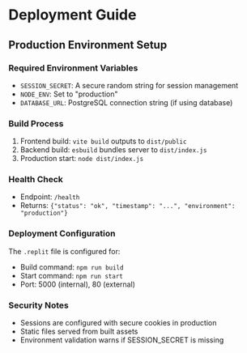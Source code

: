 # Deployment Guide

## Production Environment Setup

### Required Environment Variables
- `SESSION_SECRET`: A secure random string for session management
- `NODE_ENV`: Set to "production" 
- `DATABASE_URL`: PostgreSQL connection string (if using database)

### Build Process
1. Frontend build: `vite build` outputs to `dist/public`
2. Backend build: `esbuild` bundles server to `dist/index.js`
3. Production start: `node dist/index.js`

### Health Check
- Endpoint: `/health`
- Returns: `{"status": "ok", "timestamp": "...", "environment": "production"}`

### Deployment Configuration
The `.replit` file is configured for:
- Build command: `npm run build`
- Start command: `npm run start`
- Port: 5000 (internal), 80 (external)

### Security Notes
- Sessions are configured with secure cookies in production
- Static files served from built assets
- Environment validation warns if SESSION_SECRET is missing